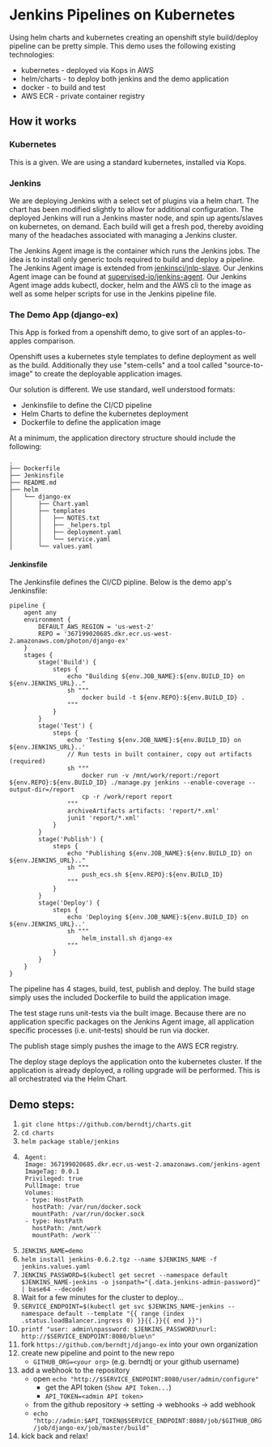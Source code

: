 # Jenkins Pipelines on Kubernetes

Using helm charts and kubernetes creating an openshift style build/deploy
pipeline can be pretty simple.  This demo uses the following existing
technologies:

- kubernetes - deployed via Kops in AWS
- helm/charts - to deploy both jenkins and the demo application
- docker - to build and test
- AWS ECR - private container registry

## How it works

### Kubernetes

This is a given.  We are using a standard kubernetes, installed via Kops.

### Jenkins

We are deploying Jenkins with a select set of plugins via a helm chart.  The
chart has been modified slightly to allow for additional configuration.  The
deployed Jenkins will run a Jenkins master node, and spin up agents/slaves
on kubernetes, on demand.  Each build will get a fresh pod, thereby avoiding
many of the headaches associated with managing a Jenkins cluster.

The Jenkins Agent image is the container which runs the Jenkins jobs.  The idea
is to install only generic tools required to build and deploy a pipeline. The
Jenkins Agent image is extended from
[jenkinsci/jnlp-slave](https://hub.docker.com/r/jenkinsci/jnlp-slave/).  Our
Jenkins Agent image can be found at
[supervised-io/jenkins-agent](https://github.com/supervised-io/jenkins-agent).
Our Jenkins Agent image adds kubectl, docker, helm and the AWS cli to the image
as well as some helper scripts for use in the Jenkins pipeline file.

### The Demo App (django-ex)

This App is forked from a openshift demo, to give sort of an apples-to-apples
comparison.

Openshift uses a kubernetes style templates to define deployment as well as the
build.  Additionally they use "stem-cells" and a tool called "source-to-image"
to create the deployable application images.

Our solution is different.  We use standard, well understood formats:

- Jenkinsfile to define the CI/CD pipeline
- Helm Charts to define the kubernetes deployment
- Dockerfile to define the application image

At a minimum, the application directory structure should include the following:

```
.
├── Dockerfile
├── Jenkinsfile
├── README.md
├── helm
│   └── django-ex
│       ├── Chart.yaml
│       ├── templates
│       │   ├── NOTES.txt
│       │   ├── _helpers.tpl
│       │   ├── deployment.yaml
│       │   └── service.yaml
│       └── values.yaml
```

#### Jenkinsfile

The Jenkinsfile defines the CI/CD pipline.  Below is the demo app's Jenkinsfile:

```
pipeline {
    agent any
    environment {
        DEFAULT_AWS_REGION = 'us-west-2'
        REPO = '367199020685.dkr.ecr.us-west-2.amazonaws.com/photon/django-ex'
    }
    stages {
        stage('Build') {
            steps {
                echo "Building ${env.JOB_NAME}:${env.BUILD_ID} on ${env.JENKINS_URL}.."
                sh """
                    docker build -t ${env.REPO}:${env.BUILD_ID} .
                """
            }
        }
        stage('Test') {
            steps {
                echo 'Testing ${env.JOB_NAME}:${env.BUILD_ID} on ${env.JENKINS_URL}..'
                // Run tests in built container, copy out artifacts (required)
                sh """
                    docker run -v /mnt/work/report:/report ${env.REPO}:${env.BUILD_ID} ./manage.py jenkins --enable-coverage --output-dir=/report
                    cp -r /work/report report
                """
                archiveArtifacts artifacts: 'report/*.xml'
                junit 'report/*.xml'
            }
        }
        stage('Publish') {
            steps {
                echo "Publishing ${env.JOB_NAME}:${env.BUILD_ID} on ${env.JENKINS_URL}.."
                sh """
                    push_ecs.sh ${env.REPO}:${env.BUILD_ID}
                """
            }
        }
        stage('Deploy') {
            steps {
                echo 'Deploying ${env.JOB_NAME}:${env.BUILD_ID} on ${env.JENKINS_URL}..'
                sh """
                    helm_install.sh django-ex
                """
            }
        }
    }
}
```

The pipeline has 4 stages, build, test, publish and deploy.  The build stage
simply uses the included Dockerfile to build the application image.

The test stage runs unit-tests via the built image.  Because there are no
application specific packages on the Jenkins Agent image, all application
specific processes (i.e. unit-tests) should be run via docker.

The publish stage simply pushes the image to the AWS ECR registry.

The deploy stage deploys the application onto the kubernetes cluster.  If
the application is already deployed, a rolling upgrade will be performed.
This is all orchestrated via the Helm Chart.

## Demo steps:
1. `git clone https://github.com/berndtj/charts.git`
1. `cd charts`
1. `helm package stable/jenkins`
1. ```cat << EOF > jenkins.values.yaml
    Agent:
    Image: 367199020685.dkr.ecr.us-west-2.amazonaws.com/jenkins-agent
    ImageTag: 0.0.1
    Privileged: true
    PullImage: true
    Volumes:
    - type: HostPath 
      hostPath: /var/run/docker.sock
      mountPath: /var/run/docker.sock
    - type: HostPath
      hostPath: /mnt/work
      mountPath: /work```
1. `JENKINS_NAME=demo`
1. `helm install jenkins-0.6.2.tgz --name $JENKINS_NAME -f jenkins.values.yaml`
1. `JENKINS_PASSWORD=$(kubectl get secret --namespace default $JENKINS_NAME-jenkins -o jsonpath="{.data.jenkins-admin-password}" | base64 --decode)`
1. Wait for a few minutes for the cluster to deploy...
1. `SERVICE_ENDPOINT=$(kubectl get svc $JENKINS_NAME-jenkins --namespace default --template "{{ range (index .status.loadBalancer.ingress 0) }}{{.}}{{ end }}")`
1. `printf "user: admin\npassword: $JENKINS_PASSWORD\nurl: http://$SERVICE_ENDPOINT:8080/blue\n"`
1. fork `https://github.com/berndtj/django-ex` into your own organization
1. create new pipeline and point to the new repo
    - `GITHUB_ORG=<your org>` (e.g. berndtj or your github username)
1. add a webhook to the repository
    - open `echo "http://$SERVICE_ENDPOINT:8080/user/admin/configure"`
        - get the API token (`Show API Token...`)
        - `API_TOKEN=<admin API token>`
    - from the github repository -> setting -> webhooks -> add webhook
    - `echo "http://admin:$API_TOKEN@$SERVICE_ENDPOINT:8080/job/$GITHUB_ORG/job/django-ex/job/master/build"`
1. kick back and relax!
